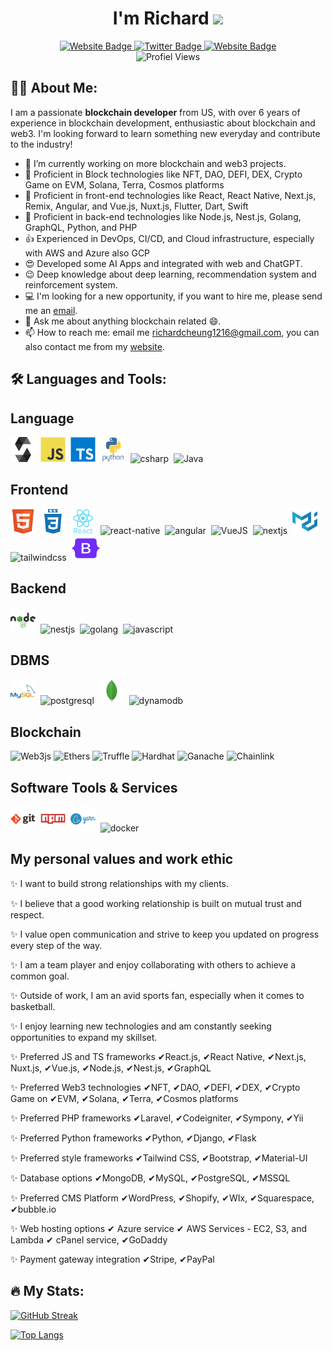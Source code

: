 <div id="hey" align="center">
  <h1>
    I'm Richard
    <img src="https://media.giphy.com/media/hvRJCLFzcasrR4ia7z/giphy.gif" width=40 />
  </h1>
</div>

<div id="badges" align="center">
  <a href="mailto:richardcheung1216@gmail.com">
    <img src="https://img.shields.io/badge/-Email%20Me-red?style=for-the-badge" alt="Website Badge"/>
  </a>
  <a href="https://t.me/richardcheung1216">
    <img src="https://img.shields.io/badge/Telegram-blue?style=for-the-badge&logo=telegram&logoColor=white" alt="Twitter Badge"/>
  </a>
  <a href="https://richard.dev/">
    <img src="https://img.shields.io/badge/-My%20Website-red?style=for-the-badge" alt="Website Badge"/>
  </a>
</div>

<div id="profile-views" align="center">
  <img src="https://komarev.com/ghpvc/?username=blockchain-dev1216&style=flat-square&color=blue" alt="Profiel Views"/>
</div>


## :man_technologist: About Me:
I am a passionate **blockchain developer** from US, with over 6 years of experience in blockchain development, enthusiastic about blockchain and web3. I'm looking forward to learn something new everyday and contribute to the industry!
- 🔭 I’m currently working on more blockchain and web3 projects.
- 🌱 Proficient in Block technologies like NFT, DAO, DEFI, DEX, Crypto Game on EVM, Solana, Terra, Cosmos platforms<br/>
- 🌱 Proficient in front-end technologies like React, React Native, Next.js, Remix, Angular, and Vue.js, Nuxt.js, Flutter, Dart, Swift<br/> 
- 🌱 Proficient in back-end technologies like Node.js, Nest.js, Golang, GraphQL, Python, and PHP<br/>
- 👍 Experienced in DevOps, CI/CD, and Cloud infrastructure, especially with AWS and Azure also GCP<br/>
- 😍 Developed some AI Apps and integrated with web and ChatGPT.
- 😉 Deep knowledge about deep learning, recommendation system and reinforcement system.</br>
- 💻 I'm looking for a new opportunity, if you want to hire me, please send me an [email](mailto:richardcheung1216@gmail.com).
- 💬 Ask me about anything blockchain related :smile:.
- 📫 How to reach me: email me [richardcheung1216@gmail.com](mailto:richardcheung1216@gmail.com), you can also contact me from my [website](https://richard.dev).


## :hammer_and_wrench: Languages and Tools:
<div>
  <h2>Language</h2>
  <img src="https://github.com/devicons/devicon/blob/master/icons/solidity/solidity-original.svg" title="Solidity" alt="Solidity" width="40" height="40"/>&nbsp;
  <img src="https://github.com/devicons/devicon/blob/master/icons/javascript/javascript-original.svg" title="JavaScript" alt="JavaScript" width="40" height="40"/>&nbsp;
  <img src="https://github.com/devicons/devicon/blob/master/icons/typescript/typescript-original.svg" title="TypeScript" alt="TypeScript" width="40" height="40"/>&nbsp;
  <img src="https://raw.githubusercontent.com/devicons/devicon/master/icons/python/python-original-wordmark.svg" alt="python" width="40" height="40" />&nbsp;
  <img src="https://upload.wikimedia.org/wikipedia/commons/4/4f/Csharp_Logo.png" alt="csharp" width="40" height="40"/>&nbsp;
      <img src="https://profilinator.rishav.dev/skills-assets/java-original-wordmark.svg" alt="Java" height="40" />&nbsp;
</div>
<div>
  <h2>Frontend</h2>
  <img src="https://github.com/devicons/devicon/blob/master/icons/html5/html5-original.svg" title="HTML5" alt="HTML" width="40" height="40"/>&nbsp;
  <img src="https://github.com/devicons/devicon/blob/master/icons/css3/css3-plain-wordmark.svg"  title="CSS3" alt="CSS" width="40" height="40"/>&nbsp;
  <img src="https://github.com/devicons/devicon/blob/master/icons/react/react-original-wordmark.svg" title="React" alt="React" width="40" height="40"/>&nbsp;
      <img src="./assets/react-native.svg" alt="react-native" width="40" height="40" />&nbsp;
      <img src="https://upload.wikimedia.org/wikipedia/commons/c/cf/Angular_full_color_logo.svg" alt="angular" width="40" height="40" />&nbsp;
      <img src="https://cdn.jsdelivr.net/gh/devicons/devicon/icons/vuejs/vuejs-original-wordmark.svg" alt="VueJS" width="40" height="40"/>&nbsp;
      <img src="https://miro.medium.com/max/700/1*iXsCHAHPN7xFAWuuWjE6-Q.png" alt="nextjs" width="40" height="40" />&nbsp;
  <img src="https://github.com/devicons/devicon/blob/master/icons/materialui/materialui-original.svg" title="Material UI" alt="Material UI" width="40" height="40"/>&nbsp;
      <img src="https://upload.wikimedia.org/wikipedia/commons/9/95/Tailwind_CSS_logo.svg" alt="tailwindcss" width="135" height="40" />&nbsp;
      <img src="https://raw.githubusercontent.com/devicons/devicon/master/icons/bootstrap/bootstrap-plain.svg" alt="bootstrap" width="45" height="40" />&nbsp;
</div>
<div>
  <h2>Backend</h2>
  <img src="https://github.com/devicons/devicon/blob/master/icons/nodejs/nodejs-original-wordmark.svg" title="NodeJS" alt="NodeJS" width="40" height="40"/>&nbsp;
      <img src="https://cdn.icon-icons.com/icons2/2699/PNG/512/nestjs_logo_icon_169927.png" alt="nestjs" width="65" height="40"/>&nbsp;
      <img src="https://go.dev/blog/go-brand/Go-Logo/PNG/Go-Logo_Aqua.png" alt="golang" width="45" height="40"/>&nbsp;
      <img src="https://www.opengis.ch/wp-content/uploads/2020/04/django-python-logo-e1588009010920.png" alt="javascript" width="40" height="40" />&nbsp;
</div>
<div>
    <h2>DBMS</h2>
      <img src="https://raw.githubusercontent.com/devicons/devicon/master/icons/mysql/mysql-original-wordmark.svg" alt="mysql" width="40" height="40" />&nbsp;
      <img src="https://www.freeimages.com/vector/postgresql-logo-5505221" alt="postgresql" width="40" height="40" />&nbsp;
      <img src="https://raw.githubusercontent.com/devicons/devicon/master/icons/mongodb/mongodb-original.svg" alt="mongodb" width="40" height="40" />&nbsp;
      <img src="https://user-images.githubusercontent.com/54184905/102911788-9709a000-448d-11eb-9161-bac188f78110.png" alt="dynamodb" width="70" height="40" />&nbsp;
</div>
<div>
    <h2>Blockchain</h2>
  <img src="https://seeklogo.com/images/W/web3js-logo-62DEE79B50-seeklogo.com.png" width=40 height=40 alt="Web3js" title="Web3js" />
  <img src="https://cryptologos.cc/logos/ethereum-eth-logo.png?v=032" width=40 height=40 alt="Ethers" title="Ethers" />
  <img src="https://seeklogo.com/images/T/truffle-logo-357454171D-seeklogo.com.png" title="Truffle" alt="Truffle" width=40 height=40 />
  <img src="https://seeklogo.com/images/H/hardhat-logo-888739EBB4-seeklogo.com.png" title="Hardhat" alt="Hardhat" width="40" height="40" />
  <img src="https://seeklogo.com/images/G/ganache-logo-1EB72084A8-seeklogo.com.png" title="Ganache" alt="Ganache" width="40" height="40" />
  <img src="https://upload.wikimedia.org/wikipedia/commons/d/dd/Chainlink_Logo.png" title="Chainlink" alt="Chainlink" width="40" height="40" />
</div>
<div>
    <h2>Software Tools & Services</h2>
  <img src="https://github.com/devicons/devicon/blob/master/icons/git/git-original-wordmark.svg" title="Git" **alt="Git" width="40" height="40"/>&nbsp;
  <img src="https://github.com/devicons/devicon/blob/master/icons/npm/npm-original-wordmark.svg" title="NPM" alt="NPM" width="40" height="40"/>&nbsp;
  <img src="https://github.com/devicons/devicon/blob/master/icons/yarn/yarn-original-wordmark.svg" title="YARN" alt="YARN" width="40" height="40"/>&nbsp;
      <img src="https://cdn.jsdelivr.net/gh/devicons/devicon/icons/docker/docker-original.svg" alt="docker" width="40" height="40"/>&nbsp;
</div>

## My personal values and work ethic
✨ I want to build strong relationships with my clients.

✨ I believe that a good working relationship is built on mutual trust and respect.

✨ I value open communication and strive to keep you updated on progress every step of the way.

✨ I am a team player and enjoy collaborating with others to achieve a common goal.

✨ Outside of work, I am an avid sports fan, especially when it comes to basketball.

✨ I enjoy learning new technologies and am constantly seeking opportunities to expand my skillset.

✨ Preferred JS and TS frameworks ✔React.js, ✔React Native, ✔Next.js, Nuxt.js, ✔Vue.js, ✔Node.js, ✔Nest.js, ✔GraphQL

✨ Preferred Web3 technologies ✔NFT, ✔DAO, ✔DEFI, ✔DEX, ✔Crypto Game on ✔EVM, ✔Solana, ✔Terra, ✔Cosmos platforms

✨ Preferred PHP frameworks ✔Laravel, ✔Codeigniter, ✔Sympony, ✔Yii
       
✨ Preferred Python frameworks   ✔Python, ✔Django, ✔Flask
          
✨ Preferred style frameworks    ✔Tailwind CSS, ✔Bootstrap, ✔Material-UI
         
✨ Database options   ✔MongoDB, ✔MySQL, ✔PostgreSQL, ✔MSSQL
         
✨ Preferred CMS Platform   ✔WordPress, ✔Shopify, ✔WIx, ✔Squarespace, ✔bubble.io
         
✨ Web hosting options    ✔ Azure service   ✔ AWS Services - EC2, S3, and Lambda    ✔ cPanel service, ✔GoDaddy
         
✨ Payment gateway integration  ✔Stripe, ✔PayPal
 

  
## :fire: My Stats:
[![GitHub Streak](http://github-readme-streak-stats.herokuapp.com?user=blockchain-dev1216&theme=dark&background=000000)](https://git.io/streak-stats)



[![Top Langs](https://github-readme-stats.vercel.app/api/top-langs/?username=blockchain-dev1216&layout=compact&theme=vision-friendly-dark)](https://github.com/anuraghazra/github-readme-stats)

<!----
👋 Hi, I’m @blockchain-dev1216
- 👀 I’m interested in ...
- 🌱 I’m currently learning ...
- 💞️ I’m looking to collaborate on ...
- 📫 How to reach me ...
- 😄 Pronouns: ...
- ⚡ Fun fact: ...

blockchain-dev1216/blockchain-dev1216 is a ✨ special ✨ repository because its `README.md` (this file) appears on your GitHub profile.
You can click the Preview link to take a look at your changes.
--->
